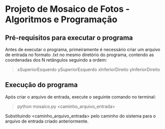 # Projeto de Mosaico de Fotos - Algoritmos e Programação

## Pré-requisitos para executar o programa

Antes de executar o programa, primeiramente é necessário criar um arquivo de entrada
no formato .txt no mesmo diretório do programa, contendo as coordenadas dos N retângulos seguindo a ordem:

> xSuperiorEsquerdo ySuperiorEsquerdo xInferiorDireito yInferiorDireito

## Execução do programa

Após criar o arquivo de entrada, execute o seguinte comando no terminal:

> python mosaico.py <caminho_arquivo_entrada>

Substituindo <caminho_arquivo_entrada> pelo caminho do sistema para o arquivo de entrada criado anteriormente.